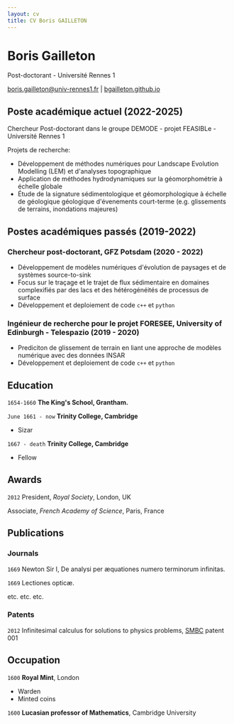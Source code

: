 ```yaml
---
layout: cv
title: CV Boris GAILLETON
---
```

# Boris Gailleton
Post-doctorant - Université Rennes 1

<div id="webaddress">
<a href="boris.gailleton@univ-rennes1.fr">boris.gailleton@univ-rennes1.fr</a>
| <a href="bgailleton.github.io">bgailleton.github.io</a>
</div>


## Poste académique actuel (2022-2025)

Chercheur Post-doctorant dans le groupe DEMODE - projet FEASIBLe - Université Rennes 1

Projets de recherche:
-  Développement de méthodes numériques pour Landscape Evolution Modelling (LEM) et d'analyses topographique
-  Application de méthodes hydrodynamiques sur la géomorphométrie à échelle globale
-  Étude de la signature sédimentologique et géomorphologique à échelle de géologique géologique d'évenements court-terme (e.g. glissements de terrains, inondations majeures)

## Postes académiques passés (2019-2022)

### Chercheur post-doctorant, GFZ Potsdam (2020 - 2022)
- Développement de modèles numériques d'évolution de paysages et de systèmes source-to-sink
- Focus sur le traçage et le trajet de flux sédimentaire en domaines complexifiés par des lacs et des hétérogénéités de processus de surface
- Développement et deploiement de code `c++` et `python`

### Ingénieur de recherche pour le projet FORESEE, University of Edinburgh - Telespazio (2019 - 2020)
- Prediciton de glissement de terrain en liant une approche de modèles numérique avec des données INSAR
- Développement et deploiement de code `c++` et `python`

## Education

`1654-1660`
__The King's School, Grantham.__

`June 1661 - now`
__Trinity College, Cambridge__

- Sizar

`1667 - death`
__Trinity College, Cambridge__

- Fellow



## Awards

`2012`
President, *Royal Society*, London, UK

Associate, *French Academy of Science*, Paris, France



## Publications

<!-- A list is also available [online](http://scholar.google.co.uk/citations?user=LTOTl0YAAAAJ) -->

### Journals

`1669`
Newton Sir I, De analysi per æquationes numero terminorum infinitas. 

`1669`
Lectiones opticæ.

etc. etc. etc.

### Patents

`2012`
Infinitesimal calculus for solutions to physics problems, [SMBC](http://www.techdirt.com/articles/20121011/09312820678/if-patents-had-been-around-time-newton.shtml) patent 001


## Occupation

`1600`
__Royal Mint__, London

- Warden
- Minted coins

`1600`
__Lucasian professor of Mathematics__, Cambridge University



<!-- ### Footer

Last updated: May 2013 -->



